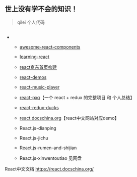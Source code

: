 
## 世上没有学不会的知识！
> qilei 个人代码


## 
 *
   * [awesome-react-components](https://github.com/brillout/awesome-react-components)
   * [learning-react](https://github.com/MoonHighway/learning-react)
   * [react京东首页构建](https://github.com/Cathy0807/react)
   * [react-demos](https://github.com/ruanyf/react-demos)
   * [react-music-player](https://github.com/xiaolin3303/react-music-player)
   * [react-pxq](https://github.com/bailicangdu/react-pxq)【一个 react + redux 的完整项目 和 个人总结】
   * [react-redux-ducks](https://github.com/lijie33402/react-redux-ducks)
   * [react.docschina.org](https://react.docschina.org)【react中文网站对应demo】


   * React.js-dianping
   * React.js-jichu
   * React.js-rumen-and-shijian
   * React.js-xinwentoutiao    见网盘


React中文文档  https://react.docschina.org/

